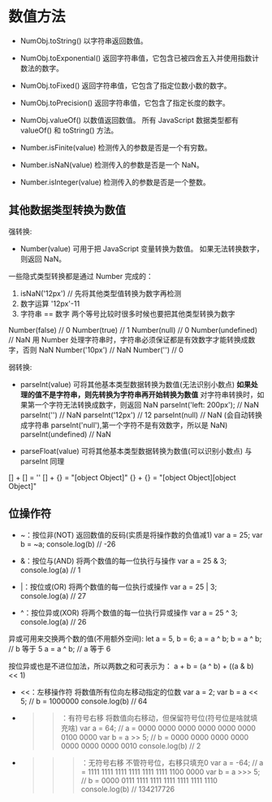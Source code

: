 # 数值方法

- NumObj.toString() 以字符串返回数值。
- NumObj.toExponential() 返回字符串值，它包含已被四舍五入并使用指数计数法的数字。
- NumObj.toFixed() 返回字符串值，它包含了指定位数小数的数字。
- NumObj.toPrecision() 返回字符串值，它包含了指定长度的数字。
- NumObj.valueOf() 以数值返回数值。
所有 JavaScript 数据类型都有 valueOf() 和 toString() 方法。

- Number.isFinite(value) 检测传入的参数是否是一个有穷数。
- Number.isNaN(value) 检测传入的参数是否是一个 NaN。
- Number.isInteger(value) 检测传入的参数是否是一个整数。

## 其他数据类型转换为数值

强转换:

- Number(value) 可用于把 JavaScript 变量转换为数值。
如果无法转换数字，则返回 NaN。

一些隐式类型转换都是通过 Number 完成的：

1. isNaN('12px') // 先将其他类型值转换为数字再检测
2. 数字运算  '12px'-11
3. 字符串 == 数字 两个等号比较时很多时候也要把其他类型转换为数字

Number(false) // 0   Number(true) // 1
Number(null) // 0    Number(undefined) // NaN
用 Number 处理字符串时，字符串必须保证都是有效数字才能转换成数字，否则 NaN
Number('10px') // NaN   Number('') // 0

弱转换:

- parseInt(value) 可将其他基本类型数据转换为数值(无法识别小数点)
**如果处理的值不是字符串，则先转换为字符串再开始转换为数值**
对字符串转换时，如果第一个字符无法转换成数字，则返回 NaN
parseInt('left: 200px'); // NaN   parseInt('') // NaN
parseInt('12px') // 12
parseInt(null) // NaN (会自动转换成字符串 parseInt('null'),第一个字符不是有效数字，所以是 NaN)
parseInt(undefined) // NaN

- parseFloat(value) 可将其他基本类型数据转换为数值(可以识别小数点)
与 parseInt 同理

[] + [] = ''
[] + {} = "[object Object]"
{} + {} = "[object Object][object Object]"

## 位操作符

- ~：按位非(NOT) 返回数值的反码(实质是将操作数的负值减1)
var a = 25;
var b = ~a;
console.log(b) // -26

- &：按位与(AND) 将两个数值的每一位执行与操作
var a = 25 & 3;
console.log(a) // 1

- |：按位或(OR) 将两个数值的每一位执行或操作
var a = 25 | 3;
console.log(a) // 27

- ^：按位异或(XOR) 将两个数值的每一位执行异或操作
var a = 25 ^ 3;
console.log(a) // 26

异或可用来交换两个数的值(不用额外空间):
let a = 5,
    b = 6;
a = a ^ b;
b = a ^ b; // b 等于 5
a = a ^ b; // a 等于 6

按位异或也是不进位加法，所以两数之和可表示为：
a + b = (a ^ b) + ((a & b) << 1)

- <<：左移操作符 将数值所有位向左移动指定的位数
var a = 2;
var b = a << 5; // b = 1000000
console.log(b) // 64

- >>：有符号右移 将数值向右移动，但保留符号位(符号位是啥就填充啥)
var a = 64; // a = 0000 0000 0000 0000 0000 0000 0100 0000
var b = a >> 5; // b = 0000 0000 0000 0000 0000 0000 0000 0010
console.log(b) // 2

- >>>：无符号右移 不管符号位，右移只填充0
var a = -64; // a = 1111 1111 1111 1111 1111 1111 1100 0000
var b = a >>> 5; // b = 0000 0111 1111 1111 1111 1111 1111 1110
console.log(b) // 134217726
